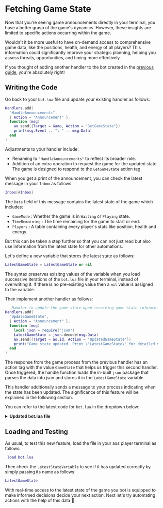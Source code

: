 # Fetching Game State

Now that you're seeing game announcements directly in your terminal, you have a better grasp of the game's dynamics. However, these insights are limited to specific actions occurring within the game.

Wouldn't it be more useful to have on-demand access to comprehensive game data, like the positions, health, and energy of all players? This information could significantly improve your strategic planning, helping you assess threats, opportunities, and timing more effectively.

If you thought of adding another handler to the bot created in the [previous guide](announcements), you're absolutely right!

## Writing the Code

Go back to your `bot.lua` file and update your existing handler as follows:

```lua
Handlers.add(
  "HandleAnnouncements",
  { Action = "Announcement" },
  function (msg)
    ao.send({Target = Game, Action = "GetGameState"})
    print(msg.Event .. ": " .. msg.Data)
  end
)
```

Adjustments to your handler include:

- Renaming to `"HandleAnnouncements"` to reflect its broader role.
- Addition of an extra operation to request the game for the updated state. The game is designed to respond to the `GetGameState` action tag.

When you get a print of the announcement, you can check the latest message in your `Inbox` as follows:

```lua
Inbox[#Inbox]
```

The `Data` field of this message contains the latest state of the game which includes:

- `GameMode` : Whether the game is in `Waiting` or `Playing` state.
- `TimeRemaining` : The time remaining for the game to start or end.
- `Players` : A table containing every player's stats like position, health and energy.

But this can be taken a step further so that you can not just read but also use information from the latest state for other automations.

Let's define a new variable that stores the latest state as follows:

```lua
LatestGameState = LatestGameState or nil
```

The syntax preserves exisitng values of the variable when you load successive iterations of the `bot.lua` file in your terminal, instead of overwriting it. If there is no pre-existing value then a `nil` value is assigned to the variable.

Then implement another handler as follows:

```lua
-- Handler to update the game state upon receiving game state information.
Handlers.add(
  "UpdateGameState",
  { Action = "Announcement" },
  function (msg)
    local json = require("json")
    LatestGameState = json.decode(msg.Data)
    ao.send({Target = ao.id, Action = "UpdatedGameState"})
    print("Game state updated. Print \'LatestGameState\' for detailed view.")
  end
)
```

The response from the game process from the previous handler has an action tag with the value `GameState` that helps us trigger this second handler. Once triggered, the handle function loads the in-built `json` package that parses the data into json and stores it in the `LatestGameState` variable.

This handler additionally sends a message to your process indicating when the state has been updated. The significance of this feature will be explained in the following section.

You can refer to the latest code for `bot.lua` in the dropdown below:

<details>
  <summary><strong>Updated bot.lua file</strong></summary>

```lua
LatestGameState = LatestGameState or nil

Handlers.add(
"HandleAnnouncements",
{ Action = "Announcement" },
function (msg)
  ao.send({Target = Game, Action = "GetGameState"})
  print(msg.Event .. ": " .. msg.Data)
end
)

Handlers.add(
"UpdateGameState",
{ Action = "GameState" },
function (msg)
  local json = require("json")
  LatestGameState = json.decode(msg.Data)
  ao.send({Target = ao.id, Action = "UpdatedGameState"})
  print("Game state updated. Print \'LatestGameState\' for detailed view.")
end
)
```

</details>

## Loading and Testing

As usual, to test this new feature, load the file in your aos player terminal as follows:

```lua
.load bot.lua
```

Then check the `LatestStateVariable` to see if it has updated correctly by simply passing its name as follows:

```lua
LatestGameState
```

With real-time access to the latest state of the game you bot is equipped to make informed decisions decide your next action. Next let's try automating actions with the help of this data 🚶
